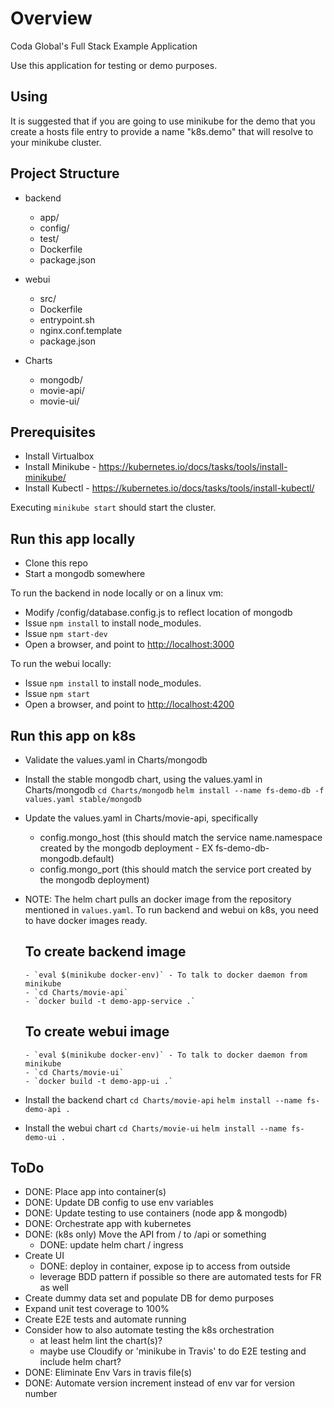# Overview

Coda Global's Full Stack Example Application

Use this application for testing or demo purposes.

## Using

It is suggested that if you are going to use minikube for the demo that you create a hosts file entry to provide a name "k8s.demo" that will resolve to your minikube cluster.

## Project Structure
  - backend
    - app/
    - config/
    - test/
    - Dockerfile
    - package.json

  - webui
    - src/
    - Dockerfile
    - entrypoint.sh
    - nginx.conf.template
    - package.json

  - Charts
    - mongodb/
    - movie-api/
    - movie-ui/

## Prerequisites

- Install Virtualbox
- Install Minikube - https://kubernetes.io/docs/tasks/tools/install-minikube/
- Install Kubectl - https://kubernetes.io/docs/tasks/tools/install-kubectl/

Executing `minikube start` should start the cluster.


## Run this app locally
- Clone this repo
- Start a mongodb somewhere

To run the backend in node locally or on a linux vm:
- Modify /config/database.config.js to reflect location of mongodb
- Issue `npm install` to install node_modules.
- Issue `npm start-dev`
- Open a browser, and point to <http://localhost:3000>

To run the webui locally:
- Issue `npm install` to install node_modules.
- Issue `npm start`
- Open a browser, and point to <http://localhost:4200>


## Run this app on k8s

- Validate the values.yaml in Charts/mongodb
- Install the stable mongodb chart, using the values.yaml in Charts/mongodb
  `cd Charts/mongodb`
  `helm install --name fs-demo-db -f values.yaml stable/mongodb`
- Update the values.yaml in Charts/movie-api, specifically
  - config.mongo_host (this should match the service name.namespace created by the mongodb deployment - EX fs-demo-db-mongodb.default)
  - config.mongo_port (this should match the service port created by the mongodb deployment)

- NOTE: The helm chart pulls an docker image from the repository mentioned in `values.yaml`. To run backend and webui on k8s, you need to have docker images ready.
    ## To create backend image
      - `eval $(minikube docker-env)` - To talk to docker daemon from minikube
      - `cd Charts/movie-api`
      - `docker build -t demo-app-service .`

    ## To create webui image
      - `eval $(minikube docker-env)` - To talk to docker daemon from minikube
      - `cd Charts/movie-ui`
      - `docker build -t demo-app-ui .`  

- Install the backend chart
  `cd Charts/movie-api`
  `helm install --name fs-demo-api .`

- Install the webui chart
  `cd Charts/movie-ui`
  `helm install --name fs-demo-ui .`

## ToDo

- DONE: Place app into container(s)
- DONE: Update DB config to use env variables
- DONE: Update testing to use containers (node app & mongodb)
- DONE: Orchestrate app with kubernetes
- DONE: (k8s only) Move the API from / to /api or something
  - DONE: update helm chart / ingress
- Create UI
  - DONE: deploy in container, expose ip to access from outside
  - leverage BDD pattern if possible so there are automated tests for FR as well
- Create dummy data set and populate DB for demo purposes
- Expand unit test coverage to 100%
- Create E2E tests and automate running
- Consider how to also automate testing the k8s orchestration
  - at least helm lint the chart(s)?
  - maybe use Cloudify or 'minikube in Travis' to do E2E testing and include helm chart?
- DONE: Eliminate Env Vars in travis file(s)
- DONE: Automate version increment instead of env var for version number
